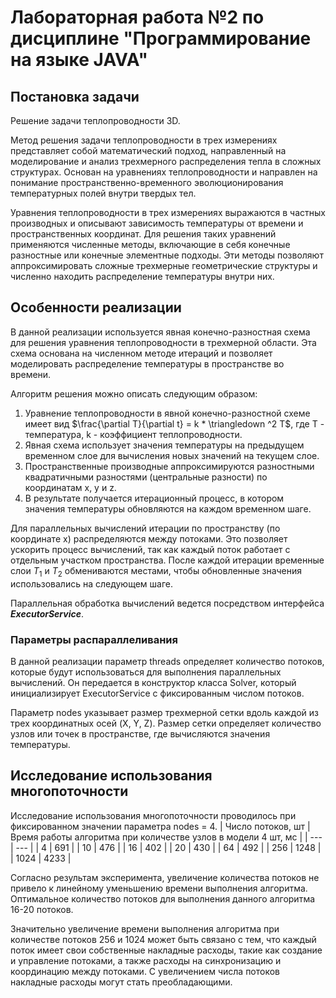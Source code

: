 # Лабораторная работа №2 по дисциплине "Программирование на языке JAVA"

## Постановка задачи
Решение задачи теплопроводности 3D. 

Метод решения задачи теплопроводности в трех измерениях представляет собой математический подход, направленный на моделирование и анализ трехмерного распределения тепла в сложных структурах. Основан на уравнениях теплопроводности и направлен на понимание пространственно-временного эволюционирования температурных полей внутри твердых тел.

Уравнения теплопроводности в трех измерениях выражаются в частных производных и описывают зависимость температуры от времени и пространственных координат. Для решения таких уравнений применяются численные методы, включающие в себя конечные разностные или конечные элементные подходы. Эти методы позволяют аппроксимировать сложные трехмерные геометрические структуры и численно находить распределение температуры внутри них.

## Особенности реализации
В данной реализации используется явная конечно-разностная схема для решения уравнения теплопроводности в трехмерной области. Эта схема основана на численном методе итераций и позволяет моделировать распределение температуры в пространстве во времени.

Алгоритм решения можно описать следующим образом:
1. Уравнение теплопроводности в явной конечно-разностной схеме имеет вид $\frac{\partial T}{\partial t} = k * \triangledown ^2 T$, где T - температура, k - коэффициент теплопроводности.
2. Явная схема использует значения температуры на предыдущем временном слое для вычисления новых значений на текущем слое.
3. Пространственные производные аппроксимируются разностными квадратичными разностями (центральные разности) по координатам x, y и z.
4. В результате получается итерационный процесс, в котором значения температуры обновляются на каждом временном шаге.

Для параллельных вычислений итерации по пространству (по координате x) распределяются между потоками. Это позволяет ускорить процесс вычислений, так как каждый поток работает с отдельным участком пространства.
После каждой итерации временные слои $T_1$ и $T_2$ обмениваются местами, чтобы обновленные значения использовались на следующем шаге.

Параллельная обработка вычислений ведется посредством интерфейса ***ExecutorService***.

### Параметры распараллеливания
В данной реализации параметр threads определяет количество потоков, которые будут использоваться для выполнения параллельных вычислений. Он передается в конструктор класса Solver, который инициализирует ExecutorService с фиксированным числом потоков. 

Параметр nodes указывает размер трехмерной сетки вдоль каждой из трех координатных осей (X, Y, Z). Размер сетки определяет количество узлов или точек в пространстве, где вычисляются значения температуры.

## Исследование использования многопоточности
Исследование использования многопоточности проводилось при фиксированном значении параметра nodes = 4.
| Число потоков, шт | Время работы алгоритма при количестве узлов в модели 4 шт, мс |
| --- | --- |
| 4 | 691 |
| 10 | 476 |
| 16 | 402 |
| 20 | 430 |
| 64 | 492 |
| 256 | 1248 |
| 1024 | 4233 |

Согласно результам эксперимента, увеличение количества потоков не привело к линейному уменьшению времени выполнения алгоритма. Оптимальное количество потоков для выполнения данного алгоритма 16-20 потоков.

Значительно увеличение времени выполнения алгоритма при количестве потоков 256 и 1024 может быть связано с тем, что каждый поток имеет свои собственные накладные расходы, такие как создание и управление потоками, а также расходы на синхронизацию и координацию между потоками. С увеличением числа потоков накладные расходы могут стать преобладающими.

